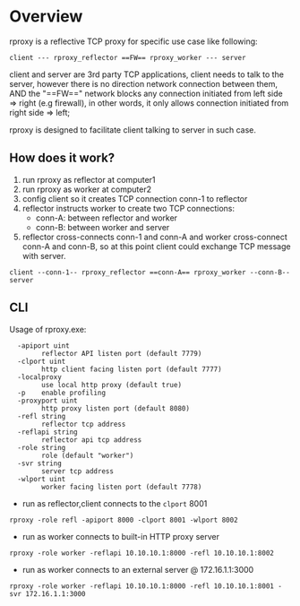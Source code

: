 # Overview
rproxy is a reflective TCP proxy for specific use case like following:

`client --- rproxy_reflector ==FW== rproxy_worker --- server`

client and server are 3rd party TCP applications, client needs to talk to the server, however there is no direction network connection between them, AND the "==FW==" network blocks any connection initiated from left side => right (e.g firewall), in other words, it only allows connection initiated from right side => left;

rproxy is designed to facilitate client talking to server in such case.

## How does it work?

1. run rproxy as reflector at computer1
2. run rproxy as worker at computer2
3. config client so it creates TCP connection conn-1 to reflector 
4. reflector instructs worker to create two TCP connections:
    * conn-A: between reflector and worker
    * conn-B: between worker and server
5. reflector cross-connects conn-1 and conn-A and worker cross-connect conn-A and conn-B, so at this point client could exchange TCP message with server.

`client --conn-1-- rproxy_reflector ==conn-A== rproxy_worker --conn-B-- server`

## CLI
Usage of rproxy.exe:
```
  -apiport uint
        reflector API listen port (default 7779)
  -clport uint
        http client facing listen port (default 7777)
  -localproxy
        use local http proxy (default true)
  -p    enable profiling
  -proxyport uint
        http proxy listen port (default 8080)
  -refl string
        reflector tcp address
  -reflapi string
        reflector api tcp address
  -role string
        role (default "worker")
  -svr string
        server tcp address
  -wlport uint
        worker facing listen port (default 7778)
```
* run as reflector,client connects to the `clport` 8001

`rproxy -role refl -apiport 8000 -clport 8001 -wlport 8002`

* run as worker connects to built-in HTTP proxy server

`rproxy -role worker -reflapi 10.10.10.1:8000 -refl 10.10.10.1:8002`

* run as worker connects to an external server @ 172.16.1.1:3000

`rproxy -role worker -reflapi 10.10.10.1:8000 -refl 10.10.10.1:8001 -svr 172.16.1.1:3000`
